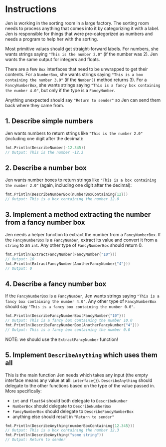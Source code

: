 # Instructions

Jen is working in the sorting room in a large factory.
The sorting room needs to process anything that comes into it by categorizing it with a label.
Jen is responsible for things that were pre-categorized as numbers and needs a program to help her with the sorting.

Most primitive values should get straight-forward labels.
For numbers, she wants strings saying `"This is the number 2.0"` (if the number was 2).
Jen wants the same output for integers and floats.

There are a few `Box` interfaces that need to be unwrapped to get their contents.
For a `NumberBox`, she wants strings saying `"This is a box containing the number 3.0"` (if the `Number()` method returns 3).
For a `FancyNumberBox`, she wants strings saying `"This is a fancy box containing the number 4.0"`, but only if the type is a `FancyNumber`.

Anything unexpected should say `"Return to sender"` so Jen can send them back where they came from.

## 1. Describe simple numbers

Jen wants numbers to return strings like `"This is the number 2.0"` (including one digit after the decimal):

```go
fmt.Println(DescribeNumber(-12.345))
// Output: This is the number -12.3
```

## 2. Describe a number box

Jen wants number boxes to return strings like `"This is a box containing the number 2.0"` (again, including one digit after the decimal):

```go
fmt.Println(DescribeNumberBox(numberBoxContaining{12}))
// Output: This is a box containing the number 12.0
```

## 3. Implement a method extracting the number from a fancy number box

Jen needs a helper function to extract the number from a `FancyNumberBox`.
If the `FancyNumberBox` is a `FancyNumber`, extract its value and convert it from a `string` to an `int`.
Any other type of `FancyNumberBox` should return 0.

```go
fmt.Println(ExtractFancyNumber(FancyNumber{"10"}))
// Output: 10
fmt.Println(ExtractFancyNumber(AnotherFancyNumber{"4"}))
// Output: 0
```

## 4. Describe a fancy number box

If the `FancyNumberBox` is a `FancyNumber`, Jen wants strings saying `"This is a fancy box containing the number 4.0"`.
Any other type of `FancyNumberBox` should say `"This is a fancy box containing the number 0.0"`.

```go
fmt.Println(DescribeFancyNumberBox(FancyNumber{"10"}))
// Output: This is a fancy box containing the number 10.0
fmt.Println(DescribeFancyNumberBox(AnotherFancyNumber{"4"}))
// Output: This is a fancy box containing the number 0.0
```

NOTE: we should use the `ExtractFancyNumber` function!

## 5. Implement `DescribeAnything` which uses them all

This is the main function Jen needs which takes any input (the empty interface means any value at all: `interface{}`).
`DescribeAnything` should delegate to the other functions based on the type of the value passed in.
More specifically:

- `int` and `float64` should both delegate to `DescribeNumber`
- `NumberBox` should delegate to `DescribeNumberBox`
- `FancyNumberBox` should delegate to `DescribeFancyNumberBox`
- anything else should result in `"Return to sender"`

```go
fmt.Println(DescribeAnything(numberBoxContaining{12.345}))
// Output: This is a box containing the number 12.3
fmt.Println(DescribeAnything("some string"))
// Output: Return to sender
```
